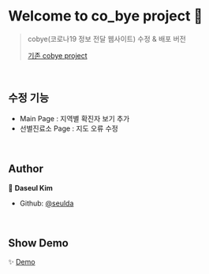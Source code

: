 # Welcome to co_bye project 👋

> cobye(코로나19 정보 전달 웹사이트) 수정 & 배포 버전
> 
> [기존 cobye project](https://github.com/seulda/cobye)
> 

<br>

## 수정 기능

* Main Page : 지역별 확진자 보기 추가
* 선별진료소 Page : 지도 오류 수정

<br>

## Author

👤 **Daseul Kim**

* Github: [@seulda](https://github.com/seulda)

<br>

## Show Demo

✨ [Demo](http://cobye.site:8080/)

